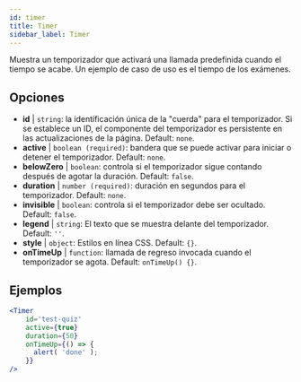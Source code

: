 ```yaml
---
id: timer 
title: Timer
sidebar_label: Timer
---
```


Muestra un temporizador que activará una llamada predefinida cuando el tiempo se acabe. Un ejemplo de caso de uso es el tiempo de los exámenes.

## Opciones

* __id__ | `string`: la identificación única de la "cuerda" para el temporizador. Si se establece un ID, el componente del temporizador es persistente en las actualizaciones de la página. Default: `none`.
* __active__ | `boolean (required)`: bandera que se puede activar para iniciar o detener el temporizador. Default: `none`.
* __belowZero__ | `boolean`: controla si el temporizador sigue contando después de agotar la duración. Default: `false`.
* __duration__ | `number (required)`: duración en segundos para el temporizador. Default: `none`.
* __invisible__ | `boolean`: controla si el temporizador debe ser ocultado. Default: `false`.
* __legend__ | `string`: El texto que se muestra delante del temporizador. Default: `''`.
* __style__ | `object`: Estilos en línea CSS. Default: `{}`.
* __onTimeUp__ | `function`: llamada de regreso invocada cuando el temporizador se agota. Default: `onTimeUp() {}`.


## Ejemplos

```jsx live
<Timer 
    id='test-quiz'
    active={true} 
    duration={50} 
    onTimeUp={() => {
      alert( 'done' );
    }}
/>
```

